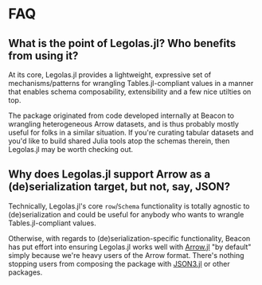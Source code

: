 # FAQ

## What is the point of Legolas.jl? Who benefits from using it?

At its core, Legolas.jl provides a lightweight, expressive set of mechanisms/patterns for wrangling Tables.jl-compliant values in a manner that enables schema composability, extensibility and a few nice utilties on top.

The package originated from code developed internally at Beacon to wrangling heterogeneous Arrow datasets, and is thus probably mostly useful for folks in a similar situation. If you're curating tabular datasets and you'd like to build shared Julia tools atop the schemas therein, then Legolas.jl may be worth checking out.

## Why does Legolas.jl support Arrow as a (de)serialization target, but not, say, JSON?

Technically, Legolas.jl's core `row`/`Schema` functionality is totally agnostic to (de)serialization and could be useful for anybody who wants to wrangle Tables.jl-compliant values.

Otherwise, with regards to (de)serialization-specific functionality, Beacon has put effort into ensuring Legolas.jl works well with [Arrow.jl](https://github.com/JuliaData/Arrow.jl) "by default" simply because we're heavy users of the Arrow format. There's nothing stopping users from composing the package with [JSON3.jl](https://github.com/quinnj/JSON3.jl) or other packages.
